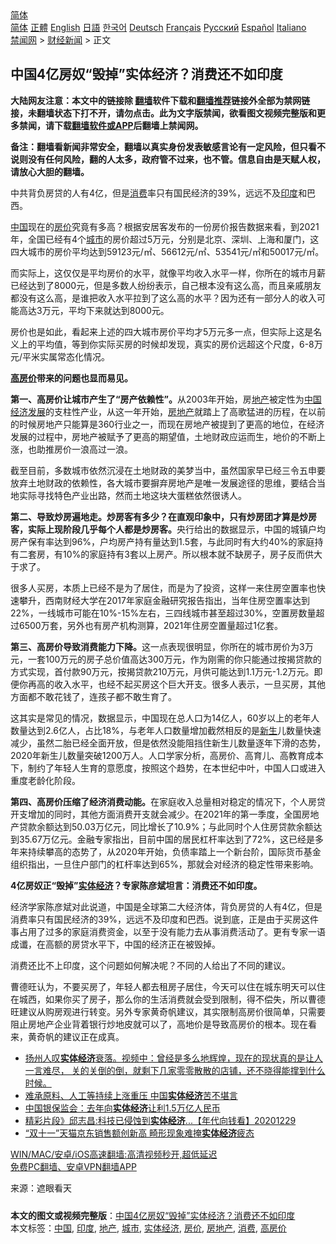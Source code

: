  <!-- 面包屑导航 --> <div class="breadcrumb"><!-- GTranslate: https://gtranslate.io/ -->  <div class="switcher notranslate">  <div class="selected">  <a href="#" onclick="return false;"> 简体</a>  </div>  <div class="option">  <a href="https://www.bannedbook.org" onclick="doGTranslate('zh-CN|zh-CN');jQuery('div.switcher div.selected a').html(jQuery(this).html());return false;" title="简体中文" class="nturl selected"> 简体</a>  <a href="https://www.bannedbook.org/zh-tw/" onclick="doGTranslate('zh-CN|zh-TW');jQuery('div.switcher div.selected a').html(jQuery(this).html());return false;" title="繁體中文" class="nturl"> 正體</a>  <a href="https://www.bannedbook.org/en/" onclick="doGTranslate('zh-CN|en');jQuery('div.switcher div.selected a').html(jQuery(this).html());return false;" title="English" class="nturl"> English</a>  <a href="https://www.bannedbook.org/ja/" onclick="doGTranslate('zh-CN|ja');jQuery('div.switcher div.selected a').html(jQuery(this).html());return false;" title="日本語" class="nturl"> 日語</a>  <a href="https://www.bannedbook.org/ko/" onclick="doGTranslate('zh-CN|ko');jQuery('div.switcher div.selected a').html(jQuery(this).html());return false;" title="한국어" class="nturl"> 한국어</a>  <a href="https://www.bannedbook.org/de/" onclick="doGTranslate('zh-CN|de');jQuery('div.switcher div.selected a').html(jQuery(this).html());return false;" title="Deutsch" class="nturl"> Deutsch</a>  <a href="https://www.bannedbook.org/fr/" onclick="doGTranslate('zh-CN|fr');jQuery('div.switcher div.selected a').html(jQuery(this).html());return false;" title="Français" class="nturl"> Français</a>  <a href="https://www.bannedbook.org/ru/" onclick="doGTranslate('zh-CN|ru');jQuery('div.switcher div.selected a').html(jQuery(this).html());return false;" title="Русский" class="nturl"> Русский</a>  <a href="https://www.bannedbook.org/es/" onclick="doGTranslate('zh-CN|es');jQuery('div.switcher div.selected a').html(jQuery(this).html());return false;" title="Español" class="nturl"> Español</a>  <a href="https://www.bannedbook.org/it/" onclick="doGTranslate('zh-CN|it');jQuery('div.switcher div.selected a').html(jQuery(this).html());return false;" title="Italiano" class="nturl"> Italiano</a>  </div>  </div>      <div class='breadcrumb-sub'><!-- Breadcrumb NavXT 6.3.0 --> <a href="https://www.bannedbook.org/" class="home">禁闻网</a> &gt; <a href="https://www.bannedbook.org/bnews/finance/" class="category">财经新闻</a> &gt; 正文</div></div><h2>中国4亿房奴“毁掉”实体经济？消费还不如印度</h2> <p class="notice"><b>大陆网友注意：本文中的链接除 <a href="https://github.com/bannedbook/fanqiang" >翻墙</a>软件下载和<a href="https://github.com/killgcd/justmysocks/blob/master/README.md">翻墙推荐</a>链接外全部为禁网链接，未翻墙状态下打不开，请勿点击。此为文字版禁闻，欲看图文视频完整版和更多禁闻，请下载<a href="https://github.com/bannedbook/fanqiang">翻墙软件或APP</a>后翻墙上禁闻网。</p><p>备注：翻墙看新闻非常安全，翻墙以真实身份发表敏感言论有一定风险，但只看不说则没有任何风险，翻的人太多，政府管不过来，也不管。信息自由是天赋人权，请放心大胆的翻墙。</b></p>  <div class="entry"> <p id="summary">中共背负房贷的人有4亿，但是<a href="https://www.bannedbook.org/bnews/tag/%e6%b6%88%e8%b4%b9/" class="st_tag internal_tag" rel="tag" title="标签 消费 下的日志">消费</a>率只有国民经济的39%，远远不及<a href="https://www.bannedbook.org/bnews/tag/%e5%8d%b0%e5%ba%a6/" class="st_tag internal_tag" rel="tag" title="标签 印度 下的日志">印度</a>和巴西。</p> <p id="conimg"><a href="https://www.bannedbook.org/bnews/tag/%E4%B8%AD%E5%9B%BD/" class="st_tag internal_tag" rel="tag" title="标签 中国 下的日志">中国</a>现在的<a href="https://www.bannedbook.org/bnews/tag/%E6%88%BF%E4%BB%B7/" class="st_tag internal_tag" rel="tag" title="标签 房价 下的日志">房价</a>究竟有多高？根据安居客发布的一份房价报告数据来看，到2021年，全国已经有4个<a href="https://www.bannedbook.org/bnews/tag/%E5%9F%8E%E5%B8%82/" class="st_tag internal_tag" rel="tag" title="标签 城市 下的日志">城市</a>的房价超过5万元，分别是北京、深圳、上海和厦门，这四大城市的房价平均达到59123元/㎡、56612元/㎡、53541元/㎡和50017元/㎡。</p> <p>而实际上，这仅仅是平均房价的水平，就像平均收入水平一样，你所在的城市月薪已经达到了8000元，但是多数人纷纷表示，自己根本没有这么高，而且亲戚朋友都没有这么高，是谁把收入水平拉到了这么高的水平？因为还有一部分人的收入可能高达3万元，平均下来就达到8000元。</p> <p>房价也是如此，看起来上述的四大城市房价平均才5万元多一点，但实际上这是名义上的平均值，等到你实际买房的时候却发现，真实的房价远超这个尺度，6-8万元/平米实属常态化情况。</p>  <p><strong><a href="https://www.bannedbook.org/bnews/tag/%E9%AB%98%E6%88%BF%E4%BB%B7/" class="st_tag internal_tag" rel="tag" title="标签 高房价 下的日志">高房价</a>带来的问题也显而易见。</strong></p> <p><strong>第一、高房价让城市产生了“房产依赖性”。</strong>从2003年开始，房<a href="https://www.bannedbook.org/bnews/tag/%e5%9c%b0%e4%ba%a7/" class="st_tag internal_tag" rel="tag" title="标签 地产 下的日志">地产</a>被定性为<span class='wp_keywordlink_affiliate'><a href="https://www.bannedbook.org/" title="中国" target="_blank">中国</a></span><span class='wp_keywordlink'><a href="https://www.bannedbook.org/forum2/topic869.html" title="宪政、法治和经济发展——走向市场经济的制度保障" target="_blank">经济发展</a></span>的支柱性产业，从这一年开始，<a href="https://www.bannedbook.org/bnews/tag/%e6%88%bf%e5%9c%b0%e4%ba%a7/" class="st_tag internal_tag" rel="tag" title="标签 房地产 下的日志">房地产</a>就踏上了高歌猛进的历程，在以前的时候房地产只能算是360行业之一，而现在房地产被提到了更高的地位，在经济发展的过程中，房地产被赋予了更高的期望值，土地财政应运而生，地价的不断上涨，也助推房价一浪高过一浪。</p> <p>截至目前，多数城市依然沉浸在土地财政的美梦当中，虽然国家早已经三令五申要放弃土地财政的依赖性，各大城市要摒弃房地产是唯一发展途径的思维，要结合当地实际寻找特色产业出路，然而土地这块大蛋糕依然很诱人。</p> <p><strong>第二、导致炒房遍地走。炒房客有多少？在直观印象中，只有炒房团才算是炒房客，实际上现阶段几乎每个人都是炒房客。</strong>央行给出的数据显示，中国的城镇户均房产保有率达到96%，户均房产持有量达到1.5套，与此同时有大约40%的家庭持有二套房，有10%的家庭持有3套以上房产。所以根本就不缺房子，房子反而供大于求了。</p>  <p>很多人买房，本质上已经不是为了居住，而是为了投资，这样一来住房空置率也快速攀升，西南财经大学在2017年家庭金融研究报告指出，当年住房空置率达到22%，一线城市可能在10%-15%左右，三四线城市甚至超过30%，空置房数量超过6500万套，另外也有房产机构测算，2021年住房空置量超过1亿套。</p> <p><strong>第三、高房价导致消费能力下降。</strong>这一点表现很明显，你所在的城市房价为3万元，一套100万元的房子总价值高达300万元，作为刚需的你只能通过按揭贷款的方式实现，首付款90万元，按揭贷款210万元，月供可能达到1.1万元-1.2万元。即便你再高的收入水平，也经不起买房这个巨大开支。很多人表示，一旦买房，其他方面都不敢花钱了，连孩子都不敢生育了。</p> <p>这其实是常见的情况，数据显示，中国现在总人口为14亿人，60岁以上的老年人数量达到2.6亿人，占比18%，与老年人口数量增加截然相反的是<span class='wp_keywordlink'><a href="https://www.bannedbook.org/forum2/topic1642.html" title="正见网《新生》" target="_blank">新生</a></span>儿数量快速减少，虽然二胎已经全面开放，但是依然没能阻挡住新生儿数量逐年下滑的态势，2020年新生儿数量突破1200万人。人口学家分析，高房价、高育儿、高教育成本下，制约了年轻人生育的意愿度，按照这个趋势，在本世纪中叶，中国人口或进入重度老龄化阶段。</p> <p><strong>第四、高房价压缩了经济消费动能。</strong>在家庭收入总量相对稳定的情况下，个人房贷开支增加的同时，其他方面消费开支就会减少。在2021年的第一季度，全国房地产贷款余额达到50.03万亿元，同比增长了10.9%；与此同时个人住房贷款余额达到35.67万亿元。金融专家指出，目前中国的居民杠杆率达到了72%，这已经是多年来持续攀高的态势了，从2020年开始，负债率踏上一个新台阶，国际货币基金组织指出，一旦住户部门的杠杆率达到65%，那就会对经济的稳定性带来影响。</p>  <p><strong>4亿房奴正“毁掉”<a href="https://www.bannedbook.org/bnews/tag/%e5%ae%9e%e4%bd%93%e7%bb%8f%e6%b5%8e/" class="st_tag internal_tag" rel="tag" title="标签 实体经济 下的日志">实体经济</a>？专家陈彦斌坦言：消费还不如印度。</strong></p> <p>经济学家陈彦斌对此说道，中国是全球第二大经济体，背负房贷的人有4亿，但是消费率只有国民经济的39%，远远不及印度和巴西。说到底，正是由于买房这件事占用了过多的家庭消费资金，以至于没有能力去从事消费活动了。更有专家一语成谶，在高额的房贷水平下，中国的经济正在被毁掉。</p> <p>消费还比不上印度，这个问题如何解决呢？不同的人给出了不同的建议。</p> <p>曹德旺认为，不要买房了，年轻人都去租房子居住，今天可以住在城东明天可以住在城西，如果你买了房子，那么你的生活消费就会受到限制，得不偿失，所以曹德旺建议从购房观进行转变。另外专家黄奇帆建议，其实限制高房价很简单，只需要阻止房地产企业背着银行炒地皮就可以了，高地价是导致高房价的根本。现在看来，黄奇帆的建议正在成真。</p>  <ul class='op-related-articles' title='相关阅读'> <li><a href='https://www.bannedbook.org/bnews/bannedvideo/20210525/1553511.html' target='_blank'>扬州人叹<b>实体经济</b>衰落。视频中：曾经是多么地辉煌，现在的现状真的是让人一言难尽， 关的关倒的倒，就剩下几家零零散散的店铺，还不晓得能撑到什么时候。</a></li> <li><a href='https://www.bannedbook.org/bnews/finance/20210514/1545943.html' target='_blank'>难承原料、人工等持续上涨重压 中国<b>实体经济</b>苦不堪言</a></li> <li><a href='https://www.bannedbook.org/bnews/baitai/20210302/1496857.html' target='_blank'>中国银保监会：去年向<b>实体经济</b>让利1.5万亿人民币</a></li> <li><a href='https://www.bannedbook.org/bnews/taiwannews/20201229/1457343.html' target='_blank'>精彩片段》邱志昌:科技已侵蚀到<b>实体经济</b>...【年代向钱看】20201229</a></li> <li><a href='https://www.bannedbook.org/bnews/ssgc/20201112/1430089.html' target='_blank'>“双十一”天猫京东销售额创新高 畸形现象难掩<b>实体经济</b>疲态</a></li> </ul> <p class="texttj"> <a href="https://github.com/bannedbook/fanqiang/wiki/V2ray%E6%9C%BA%E5%9C%BA" target="_blank">WIN/MAC/安卓/iOS高速翻墙:高清视频秒开,超低延迟</a><br/> <a href="https://github.com/bannedbook/fanqiang/wiki/%E7%A6%81%E9%97%BB%E7%BD%91%E5%AE%89%E5%8D%93%E7%BF%BB%E5%A2%99%E6%96%B0%E9%97%BBAPP" target="_blank">免费PC翻墙、安卓VPN翻墙APP</a></p><p> 来源：遮眼看天 </p><a name='sharetosocial'></a>  <div style="margin-bottom:5px;padding-bottom:5px;clear:both"> <div id="archive-pix-1" class="banner-ads"> <!-- AuctionX Display platform tag START --> <div id="26318x728x90x621x_ADSLOT2" clicktrack="%%CLICK_URL_ESC%%"></div> <!-- AuctionX Display platform tag END --> </div> <div id="archive-pix-2" class="banner-ads"> <!-- AuctionX Display platform tag START --> <div id="26315x300x250x621x_ADSLOT2" clicktrack="%%CLICK_URL_ESC%%"></div> <!-- AuctionX Display platform tag END --> </div> </div>    <div id="archive-pix-1" class="banner-ads"> <!-- AuctionX Display platform tag START --> <div id="26318x728x90x621x_ADSLOT3" clicktrack="%%CLICK_URL_ESC%%"></div> <!-- AuctionX Display platform tag END --> </div> <div><b>本文的图文或视频完整版</b>：<a href='https://www.bannedbook.org/bnews/finance/20210717/1588846.html'>中国4亿房奴“毁掉”实体经济？消费还不如印度</a></div>  </div><!--END ENTRY--> <div class="postfooter"> <div>本文标签：<a href="https://www.bannedbook.org/bnews/tag/%E4%B8%AD%E5%9B%BD/" rel="tag">中国</a>, <a href="https://www.bannedbook.org/bnews/tag/%e5%8d%b0%e5%ba%a6/" rel="tag">印度</a>, <a href="https://www.bannedbook.org/bnews/tag/%e5%9c%b0%e4%ba%a7/" rel="tag">地产</a>, <a href="https://www.bannedbook.org/bnews/tag/%E5%9F%8E%E5%B8%82/" rel="tag">城市</a>, <a href="https://www.bannedbook.org/bnews/tag/%e5%ae%9e%e4%bd%93%e7%bb%8f%e6%b5%8e/" rel="tag">实体经济</a>, <a href="https://www.bannedbook.org/bnews/tag/%E6%88%BF%E4%BB%B7/" rel="tag">房价</a>, <a href="https://www.bannedbook.org/bnews/tag/%e6%88%bf%e5%9c%b0%e4%ba%a7/" rel="tag">房地产</a>, <a href="https://www.bannedbook.org/bnews/tag/%e6%b6%88%e8%b4%b9/" rel="tag">消费</a>, <a href="https://www.bannedbook.org/bnews/tag/%E9%AB%98%E6%88%BF%E4%BB%B7/" rel="tag">高房价</a></div>  </div><!--END POSTFOOTER--> 